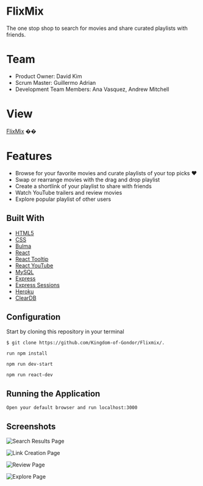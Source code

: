 FlixMix
===========

The one stop shop to search for movies and share curated playlists with friends. 

Team
================

- Product Owner: David Kim
- Scrum Master: Guillermo Adrian
- Development Team Members: Ana Vasquez, Andrew Mitchell

View
================

[FlixMix](http://flixmix.herokuapp.com/) ��

Features
============== 
- Browse for your favorite movies and curate playlists of your top picks ♥️
- Swap or rearrange movies with the drag and drop playlist
- Create a shortlink of your playlist to share with friends
- Watch YouTube trailers and review movies 
- Explore popular playlist of other users

Built With
----------

* [HTML5](https://developer.mozilla.org/en-US/docs/Web/Guide/HTML/HTML5)
* [CSS](https://developer.mozilla.org/en-US/docs/Web/CSS)
* [Bulma](https://bulma.io/documentation/layout/container/)
* [React](https://reactjs.org/)
* [React Tooltip](https://www.npmjs.com/package/react-tooltip)
* [React YouTube](https://www.npmjs.com/package/react-youtube)
* [MySQL](https://www.npmjs.com/package/node-mysql)
* [Express](https://expressjs.com/)
* [Express Sessions](https://www.npmjs.com/package/express-session)
* [Heroku](https://heroku.com)
* [ClearDB](http://w2.cleardb.net/)


Configuration
-------------

Start by cloning this repository in your terminal
```
$ git clone https://github.com/Kingdom-of-Gondor/Flixmix/.
```
```
run npm install
```
```
npm run dev-start
```
```
npm run react-dev
```


Running the Application
-----------------------

```
Open your default browser and run localhost:3000
```


Screenshots
-----------

![Search Results Page](https://i.imgur.com/9VosCX8.jpg)

![Link Creation Page](https://i.imgur.com/Y7MAlnL.png)

![Review Page](https://i.imgur.com/EmpPYLm.jpg)

![Explore Page](https://i.imgur.com/bNPRkuD.jpg)
